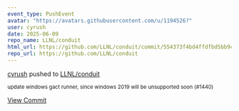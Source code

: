 ```yaml
---
event_type: PushEvent
avatar: "https://avatars.githubusercontent.com/u/1194526?"
user: cyrush
date: 2025-06-09
repo_name: LLNL/conduit
html_url: https://github.com/LLNL/conduit/commit/554373f4bd4ffdfbd5bb9c43ac6152ed4c856f57
repo_url: https://github.com/LLNL/conduit
---
```


<a href='https://github.com/cyrush' target='_blank'>cyrush</a> pushed to <a href='https://github.com/LLNL/conduit' target='_blank'>LLNL/conduit</a>

<small>update windows gact runner, since windows 2019 will be unsupported soon (#1440)</small>

<a href='https://github.com/LLNL/conduit/commit/554373f4bd4ffdfbd5bb9c43ac6152ed4c856f57' target='_blank'>View Commit</a>